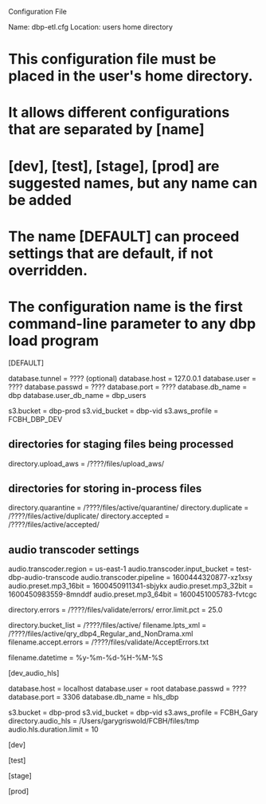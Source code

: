 Configuration File

Name: dbp-etl.cfg
Location: users home directory

# This configuration file must be placed in the user's home directory.
# It allows different configurations that are separated by [name]
# [dev], [test], [stage], [prod] are suggested names, but any name can be added
# The name [DEFAULT] can proceed settings that are default, if not overridden.
# The configuration name is the first command-line parameter to any dbp load program

[DEFAULT]

database.tunnel = ???? (optional)
database.host	= 127.0.0.1
database.user	= ????
database.passwd = ????
database.port	= ????
database.db_name = dbp
database.user_db_name = dbp_users

s3.bucket		= dbp-prod
s3.vid_bucket	= dbp-vid
s3.aws_profile	= FCBH_DBP_DEV

## directories for staging files being processed
directory.upload_aws = /????/files/upload_aws/

## directories for storing in-process files
directory.quarantine = /????/files/active/quarantine/
directory.duplicate = /????/files/active/duplicate/
directory.accepted = /????/files/active/accepted/

## audio transcoder settings
audio.transcoder.region	= us-east-1
audio.transcoder.input_bucket = test-dbp-audio-transcode
audio.transcoder.pipeline = 1600444320877-xz1xsy
audio.preset.mp3_16bit = 1600450911341-sbjykx
audio.preset.mp3_32bit = 1600450983559-8mnddf
audio.preset.mp3_64bit = 1600451005783-fvtcgc

directory.errors = /????/files/validate/errors/
error.limit.pct = 25.0

directory.bucket_list  = /????/files/active/
filename.lpts_xml	   = /????/files/active/qry_dbp4_Regular_and_NonDrama.xml
filename.accept.errors = /????/files/validate/AcceptErrors.txt

filename.datetime	= %y-%m-%d-%H-%M-%S

[dev_audio_hls]

database.host 	= localhost
database.user 	= root
database.passwd = ????
database.port	= 3306
database.db_name = hls_dbp

s3.bucket = dbp-prod
s3.vid_bucket = dbp-vid
s3.aws_profile = FCBH_Gary
directory.audio_hls = /Users/garygriswold/FCBH/files/tmp
audio.hls.duration.limit = 10

[dev]

[test]

[stage]

[prod]
